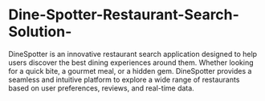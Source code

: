 # Dine-Spotter-Restaurant-Search-Solution-
DineSpotter is an innovative restaurant search application designed to help users discover the best dining experiences around them.  Whether looking for a quick bite, a gourmet meal, or a hidden gem. DineSpotter provides a seamless and intuitive platform to explore a wide range of restaurants based on user preferences, reviews, and real-time data.
